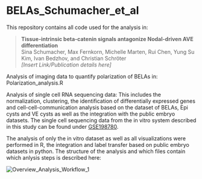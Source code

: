 # BELAs_Schumacher_et_al

This repository contains all code used for the analysis in:

>**Tissue-intrinsic beta-catenin signals antagonize Nodal-driven AVE differentiation**  
>Sina Schumacher, Max Fernkorn, Michelle Marten, Rui Chen, Yung Su Kim, Ivan Bedzhov, and Christian Schröter  
>*[Insert Link/Publication details here]*

Analysis of imaging data to quantify polarization of BELAs in:
Polarization_analysis.R

Analysis of single cell RNA sequencing data:
This includes the normalization, clustering, the identification of differentially expressed genes and cell-cell-communication analysis based on the dataset of BELAs, Epi cysts and VE cysts as well as the integration with the public embryo datasets.
The single cell sequencing data from the in vitro system described in this study can be found under [GSE198780](https://www.ncbi.nlm.nih.gov/geo/query/acc.cgi?acc=GSE198780).

The analysis of only the in vitro dataset as well as all visualizations were performed in R, the integration and label transfer based on public embryo datasets in python. The structure of the analysis and which files contain which anlysis steps is described here:

![Overview_Analysis_Workflow_1](https://user-images.githubusercontent.com/88881773/235701686-8cbd2a76-610b-4f6f-88e3-4aa3872fc047.png)
